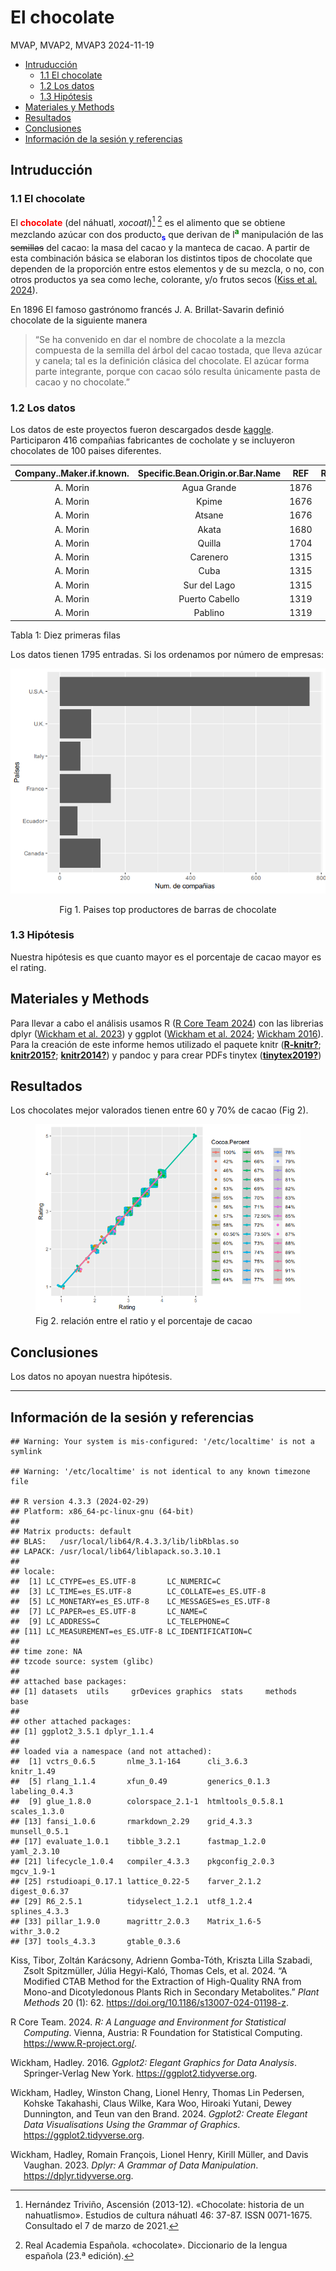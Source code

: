 El chocolate
================
MVAP, MVAP2, MVAP3
2024-11-19

- [Intruducción](#intruducción)
  - [1.1 El chocolate](#11-el-chocolate)
  - [1.2 Los datos](#12-los-datos)
  - [1.3 Hipótesis](#13-hipótesis)
- [Materiales y Methods](#materiales-y-methods)
- [Resultados](#resultados)
- [Conclusiones](#conclusiones)
- [Información de la sesión y
  referencias](#información-de-la-sesión-y-referencias)

<!-- Antes de comenzar !!!
debes crear el archivo con las referencias de R y los paquetes que vayas a utilizar.  
Puedes actualizar el archivo en cualquier momento, sólo copia en la terminal el siguiente código y añade el nuevo paquete a la lista, se creará un nuevo archivo con las referencias en el formato adecuado "BibTeX". De forma automática incluye la referencia de R-->
<!-- knitr::write_bib(c(.packages(), 'dplyr', 'ggplot2', 'knitr', 'tinytex'), 'libraries.bib') -->
<!-- Inicio Rmd -->
<!-- Configuración global de los bloques de código, `echo = TRUE` -> todo el código utilizado en este documento aparecerá en el documento final salvo que se expecifique lo contrario, a excepción de este bloque de código, `include=TRUE`  -->
<!-- Para generar títulos, subtítulos etc se usa # el número de # determina el estilo y el formato del texto -->

## Intruducción

### 1.1 El chocolate

<!-- Trabajamos los diferentes estilos de text (negrita, cursiva, tachado, superíndice y subíndice), notas a pie de página [^N], citas > y referencias [@código] -->
<!-- En HTML podemos usar la etiqueda de css para usar diferentes colores en el texto:  -->
<!-- <span style:"color:blue"PALABRA(S)</span> -->

El <span style="color: red;">**chocolate**</span> (del náhuatl,
*xocoatl*)[^1] [^2] es el alimento que se obtiene mezclando azúcar con
dos producto<span style="color:blue;">**<sub>s</sub>**</span> que
derivan de l<span style="color:green;">**<sup>a</sup>**</span>
manipulación de las ~~semillas~~ del cacao: la masa del cacao y la
manteca de cacao. A partir de esta combinación básica se elaboran los
distintos tipos de chocolate que dependen de la proporción entre estos
elementos y de su mezcla, o no, con otros productos ya sea como leche,
colorante, y/o frutos secos ([Kiss et al.
2024](#ref-kiss_modified_2024)).

En 1896 El famoso gastrónomo francés J. A. Brillat-Savarin definió
chocolate de la siguiente manera

> “Se ha convenido en dar el nombre de chocolate a la mezcla compuesta
> de la semilla del árbol del cacao tostada, que lleva azúcar y canela;
> tal es la definición clásica del chocolate. El azúcar forma parte
> integrante, porque con cacao sólo resulta únicamente pasta de cacao y
> no chocolate.”

### 1.2 Los datos

<!-- cargar las librerias que vamos a utilizar, queremos que el código se ejecute, pero no que aparezca en el documento final, también excluímos los avisos y mensajes -->
<!-- Leer los datos desde el fichero que está en la misma carpeta que Rmarkdown. Si el fichero está en otra carpeta actualizar la localización del archivo -->
<!-- Trabajamos los links a páginas/archivos externos [](direcciónLink) y el código R en línea -->

Los datos de este proyectos fueron descargados desde
[kaggle](https://www.kaggle.com). Participaron 416 compañias fabricantes
de cocholate y se incluyeron chocolates de 100 paises diferentes.

<!-- insertar nueva página -->
<!-- Primera vista de los datos -->

| Company..Maker.if.known. | Specific.Bean.Origin.or.Bar.Name | REF  | Review.Date | Cocoa.Percent | Company.Location | Rating | Bean.Type | Broad.Bean.Origin |
|:------------------------:|:--------------------------------:|:----:|:-----------:|:-------------:|:----------------:|:------:|:---------:|:-----------------:|
|         A. Morin         |           Agua Grande            | 1876 |    2016     |      63%      |      France      |  3.75  |           |     Sao Tome      |
|         A. Morin         |              Kpime               | 1676 |    2015     |      70%      |      France      |  2.75  |           |       Togo        |
|         A. Morin         |              Atsane              | 1676 |    2015     |      70%      |      France      |  3.00  |           |       Togo        |
|         A. Morin         |              Akata               | 1680 |    2015     |      70%      |      France      |  3.50  |           |       Togo        |
|         A. Morin         |              Quilla              | 1704 |    2015     |      70%      |      France      |  3.50  |           |       Peru        |
|         A. Morin         |             Carenero             | 1315 |    2014     |      70%      |      France      |  2.75  |  Criollo  |     Venezuela     |
|         A. Morin         |               Cuba               | 1315 |    2014     |      70%      |      France      |  3.50  |           |       Cuba        |
|         A. Morin         |           Sur del Lago           | 1315 |    2014     |      70%      |      France      |  3.50  |  Criollo  |     Venezuela     |
|         A. Morin         |          Puerto Cabello          | 1319 |    2014     |      70%      |      France      |  3.75  |  Criollo  |     Venezuela     |
|         A. Morin         |             Pablino              | 1319 |    2014     |      70%      |      France      |  4.00  |           |       Peru        |

Tabla 1: Diez primeras filas

Los datos tienen 1795 entradas. Si los ordenamos por número de empresas:

<!-- calcular el número de compañias por pais con la función `count` y guardar los datos ordenados de forma descendiente en variable nueva -->
<!-- Utilizar la variable nueva para hacer un gráfico de barras incluyendo el pie de figura y la posición -->

<div class="figure" style="text-align: center">

<img src="proyecto_v3_files/figure-gfm/grafico-empresa-pais-1.png" alt="Fig 1. Paises top productores de barras de chocolate"  />
<p class="caption">
Fig 1. Paises top productores de barras de chocolate
</p>

</div>

### 1.3 Hipótesis

Nuestra hipótesis es que cuanto mayor es el porcentaje de cacao mayor es
el rating.

## Materiales y Methods

<!-- Para indicar una referencia se utiliza [@codigo] -->

Para llevar a cabo el análisis usamos R ([R Core Team
2024](#ref-R-base)) con las librerias dplyr ([Wickham et al.
2023](#ref-R-dplyr)) y ggplot ([Wickham et al. 2024](#ref-R-ggplot2);
[Wickham 2016](#ref-ggplot22016)). Para la creación de este informe
hemos utilizado el paquete knitr ([**R-knitr?**](#ref-R-knitr);
[**knitr2015?**](#ref-knitr2015); [**knitr2014?**](#ref-knitr2014)) y
pandoc y para crear PDFs tinytex ([**tinytex2019?**](#ref-tinytex2019))

## Resultados

Los chocolates mejor valorados tienen entre 60 y 70% de cacao (Fig 2).

<figure>
<img src="proyecto_v3_files/figure-gfm/modelo-1.png"
alt="Fig 2. relación entre el ratio y el porcentaje de cacao" />
<figcaption aria-hidden="true">Fig 2. relación entre el ratio y el
porcentaje de cacao</figcaption>
</figure>

## Conclusiones

Los datos no apoyan nuestra hipótesis.

------------------------------------------------------------------------

<!-- Para asegurar la reproducibilidad de los resultados es necsario conocer el sistema operativo y la version de software y paquetes -->

## Información de la sesión y referencias

    ## Warning: Your system is mis-configured: '/etc/localtime' is not a symlink

    ## Warning: '/etc/localtime' is not identical to any known timezone file

    ## R version 4.3.3 (2024-02-29)
    ## Platform: x86_64-pc-linux-gnu (64-bit)
    ## 
    ## Matrix products: default
    ## BLAS:   /usr/local/lib64/R.4.3.3/lib/libRblas.so 
    ## LAPACK: /usr/local/lib64/liblapack.so.3.10.1
    ## 
    ## locale:
    ##  [1] LC_CTYPE=es_ES.UTF-8       LC_NUMERIC=C              
    ##  [3] LC_TIME=es_ES.UTF-8        LC_COLLATE=es_ES.UTF-8    
    ##  [5] LC_MONETARY=es_ES.UTF-8    LC_MESSAGES=es_ES.UTF-8   
    ##  [7] LC_PAPER=es_ES.UTF-8       LC_NAME=C                 
    ##  [9] LC_ADDRESS=C               LC_TELEPHONE=C            
    ## [11] LC_MEASUREMENT=es_ES.UTF-8 LC_IDENTIFICATION=C       
    ## 
    ## time zone: NA
    ## tzcode source: system (glibc)
    ## 
    ## attached base packages:
    ## [1] datasets  utils     grDevices graphics  stats     methods   base     
    ## 
    ## other attached packages:
    ## [1] ggplot2_3.5.1 dplyr_1.1.4  
    ## 
    ## loaded via a namespace (and not attached):
    ##  [1] vctrs_0.6.5       nlme_3.1-164      cli_3.6.3         knitr_1.49       
    ##  [5] rlang_1.1.4       xfun_0.49         generics_0.1.3    labeling_0.4.3   
    ##  [9] glue_1.8.0        colorspace_2.1-1  htmltools_0.5.8.1 scales_1.3.0     
    ## [13] fansi_1.0.6       rmarkdown_2.29    grid_4.3.3        munsell_0.5.1    
    ## [17] evaluate_1.0.1    tibble_3.2.1      fastmap_1.2.0     yaml_2.3.10      
    ## [21] lifecycle_1.0.4   compiler_4.3.3    pkgconfig_2.0.3   mgcv_1.9-1       
    ## [25] rstudioapi_0.17.1 lattice_0.22-5    farver_2.1.2      digest_0.6.37    
    ## [29] R6_2.5.1          tidyselect_1.2.1  utf8_1.2.4        splines_4.3.3    
    ## [33] pillar_1.9.0      magrittr_2.0.3    Matrix_1.6-5      withr_3.0.2      
    ## [37] tools_4.3.3       gtable_0.3.6

<div id="refs" class="references csl-bib-body hanging-indent">

<div id="ref-kiss_modified_2024" class="csl-entry">

Kiss, Tibor, Zoltán Karácsony, Adrienn Gomba-Tóth, Kriszta Lilla
Szabadi, Zsolt Spitzmüller, Júlia Hegyi-Kaló, Thomas Cels, et al. 2024.
“A Modified CTAB Method for the Extraction of High-Quality RNA from
Mono-and Dicotyledonous Plants Rich in Secondary Metabolites.” *Plant
Methods* 20 (1): 62. <https://doi.org/10.1186/s13007-024-01198-z>.

</div>

<div id="ref-R-base" class="csl-entry">

R Core Team. 2024. *R: A Language and Environment for Statistical
Computing*. Vienna, Austria: R Foundation for Statistical Computing.
<https://www.R-project.org/>.

</div>

<div id="ref-ggplot22016" class="csl-entry">

Wickham, Hadley. 2016. *Ggplot2: Elegant Graphics for Data Analysis*.
Springer-Verlag New York. <https://ggplot2.tidyverse.org>.

</div>

<div id="ref-R-ggplot2" class="csl-entry">

Wickham, Hadley, Winston Chang, Lionel Henry, Thomas Lin Pedersen,
Kohske Takahashi, Claus Wilke, Kara Woo, Hiroaki Yutani, Dewey
Dunnington, and Teun van den Brand. 2024. *Ggplot2: Create Elegant Data
Visualisations Using the Grammar of Graphics*.
<https://ggplot2.tidyverse.org>.

</div>

<div id="ref-R-dplyr" class="csl-entry">

Wickham, Hadley, Romain François, Lionel Henry, Kirill Müller, and Davis
Vaughan. 2023. *Dplyr: A Grammar of Data Manipulation*.
<https://dplyr.tidyverse.org>.

</div>

</div>

[^1]: Hernández Triviño, Ascensión (2013-12). «Chocolate: historia de un
    nahuatlismo». Estudios de cultura náhuatl 46: 37-87. ISSN 0071-1675.
    Consultado el 7 de marzo de 2021.

[^2]: Real Academia Española. «chocolate». Diccionario de la lengua
    española (23.ª edición).
